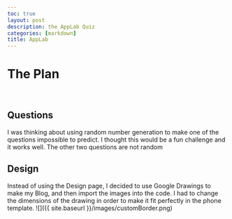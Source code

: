 ```yaml
---
toc: true
layout: post
description: the AppLab Quiz
categories: [markdown]
title: AppLab
---
```


# The Plan
<br>

## Questions
I was thinking about using random number generation to make one of the questions impossible to predict. I thought this would be a fun challenge and it works well. The other two questions are not random
## Design
Instead of using the Design page, I decided to use Google Drawings to make my Blog, and then import the images into the code. I had to change the dimensions of the drawing in order to make it fit perfectly in the phone template.
![]({{ site.baseurl }}/images/customBorder.png)
